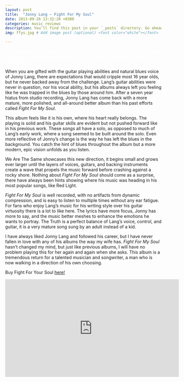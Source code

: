 ```yaml
---
layout: post
title:  "Jonny Lang – Fight For My Soul"
date: 2013-09-26 13:32:20 +0300
categories: music reviews
description: You’ll find this post in your `_posts` directory. Go ahead and edit it and re-build the site to see your changes. # Add post description (optional)
img: ffys.jpg # Add image post (optional) <font color="white"></font>

---
```

<font color="white">After a seven year hiatus from studio recording, Jonny Lang has come back with a more mature, more polished, and all-around better album than his past efforts                                 </font>

When you are gifted with the guitar playing abilities and natural blues voice of Jonny Lang, there are expectations that would cripple most 16 year olds, but he never backed away from the challenge. Lang’s guitar abilities were never in question, nor his vocal ability, but his albums always left you feeling like he was trapped in the blues by those around him. After a seven year hiatus from studio recording, Jonny Lang has come back with a more mature, more polished, and all-around better album than his past efforts called *Fight For My Soul*.

This album feels like it is his own, where his heart really belongs. The playing is solid and his guitar skills are evident but not pushed forward like in his previous work. These songs all have a solo, as opposed to much of Lang’s early work, where a song seemed to be built around the solo. Even more reflective of Jonny’s change is the way he has left the blues in the background. You catch the hint of blues throughout the album but a more modern, epic vision unfolds as you listen.
 
We Are The Same showcases this new direction, it begins small and grows ever larger until the layers of voices, guitars, and backing instruments create a wave that propels the music forward before crashing against a rocky shore. Nothing about *Fight For My Soul* should come as a surprise, there have always been hints showing where his music was heading in his most popular songs, like Red Light.

*Fight For My Soul* is well recorded, with no artifacts from dynamic compression, and is easy to listen to multiple times without any ear fatigue. For fans who enjoy Lang’s music for his writing style over his guitar virtuosity there is a lot to like here. The lyrics have more focus, Jonny has more to say, and the music better meshes to enhance the emotions he wants to portray. The Truth is a perfect balance of Lang’s voice, control, and guitar, it is a very mature song sung by an adult instead of a kid.

I have always liked Jonny Lang and followed his career, but I have never fallen in love with any of his albums the way my wife has. *Fight For My Soul* hasn’t changed my mind, but just like previous albums, I will have no problem playing this for her again and again when she asks. This album is a tremendous return for a talented musician and songwriter, a man who is now walking in a direction of his own choosing.

Buy Fight For Your Soul [here!](https://amzn.to/2WDA7uM)

<iframe width="560" height="315" src="https://www.youtube.com/embed/3aOVqqcfn_U" frameborder="0" allow="accelerometer; autoplay; encrypted-media; gyroscope; picture-in-picture" allowfullscreen></iframe>
